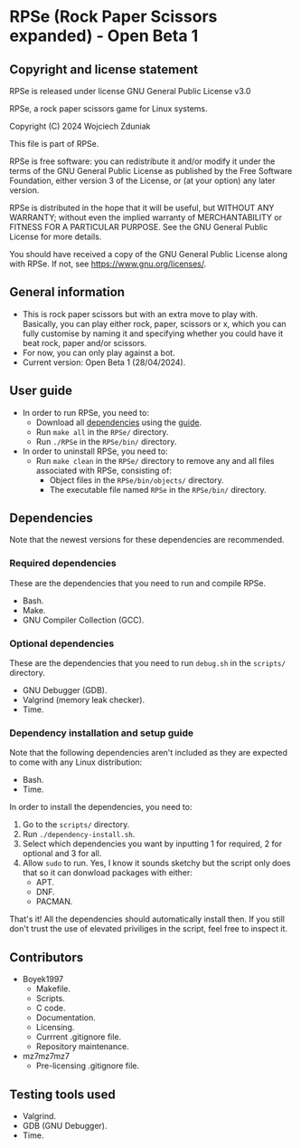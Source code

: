 # RPSe (Rock Paper Scissors expanded) - Open Beta 1 #

## Copyright and license statement ##
RPSe is released under license GNU General Public License v3.0

RPSe, a rock paper scissors game for Linux systems.

Copyright (C) 2024 Wojciech Zduniak

This file is part of RPSe.

RPSe is free software: you can redistribute it and/or modify it under the terms of the GNU General Public License as published by the Free Software Foundation, either version 3 of the License, or (at your option) any later version.

RPSe is distributed in the hope that it will be useful, but WITHOUT ANY WARRANTY; without even the implied warranty of MERCHANTABILITY or FITNESS FOR A PARTICULAR PURPOSE. See the GNU General Public License for more details.

You should have received a copy of the GNU General Public License along with RPSe. If not, see <https://www.gnu.org/licenses/>.

## General information ##
  * This is rock paper scissors but with an extra move to play with. Basically, you can play either rock, paper, scissors or x, which you can fully customise by naming it and specifying whether you could have it beat rock, paper and/or scissors.
  * For now, you can only play against a bot.
  * Current version: Open Beta 1 (28/04/2024).

## User guide ##
  * In order to run RPSe, you need to:
    * Download all [dependencies](#dependencies) using the [guide](#dependency-installation-and-setup-guide).
    * Run ```make all``` in the ```RPSe/``` directory.
    * Run ```./RPSe``` in the ```RPSe/bin/``` directory.
  * In order to uninstall RPSe, you need to:
    * Run ```make clean``` in the ```RPSe/``` directory to remove any and all files associated with RPSe, consisting of:
      * Object files in the ```RPSe/bin/objects/``` directory.
      * The executable file named ```RPSe``` in the ```RPSe/bin/``` directory.

## Dependencies ##
Note that the newest versions for these dependencies are recommended.
### Required dependencies ###
These are the dependencies that you need to run and compile RPSe.
  * Bash.
  * Make.
  * GNU Compiler Collection (GCC).
### Optional dependencies ###
These are the dependencies that you need to run ```debug.sh``` in the ```scripts/``` directory.
  * GNU Debugger (GDB).
  * Valgrind (memory leak checker).
  * Time.

### Dependency installation and setup guide ###
Note that the following dependencies aren't included as they are expected to come with any Linux distribution:
  * Bash.
  * Time.

In order to install the dependencies, you need to:
  1. Go to the ```scripts/``` directory.
  2. Run ```./dependency-install.sh```.
  3. Select which dependencies you want by inputting 1 for required, 2 for optional and 3 for all.
  4. Allow ```sudo``` to run. Yes, I know it sounds sketchy but the script only does that so it can donwload packages with either:
     - APT.
     - DNF.
     - PACMAN.

That's it! All the dependencies should automatically install then. If you still don't trust the use of elevated priviliges in the script,
feel free to inspect it.

## Contributors ##
  * Boyek1997
    * Makefile.
    * Scripts.
    * C code.
    * Documentation.
    * Licensing.
    * Currrent .gitignore file.
    * Repository maintenance.
  * mz7mz7mz7
    * Pre-licensing .gitignore file.

## Testing tools used ##
  * Valgrind.
  * GDB (GNU Debugger).
  * Time.
